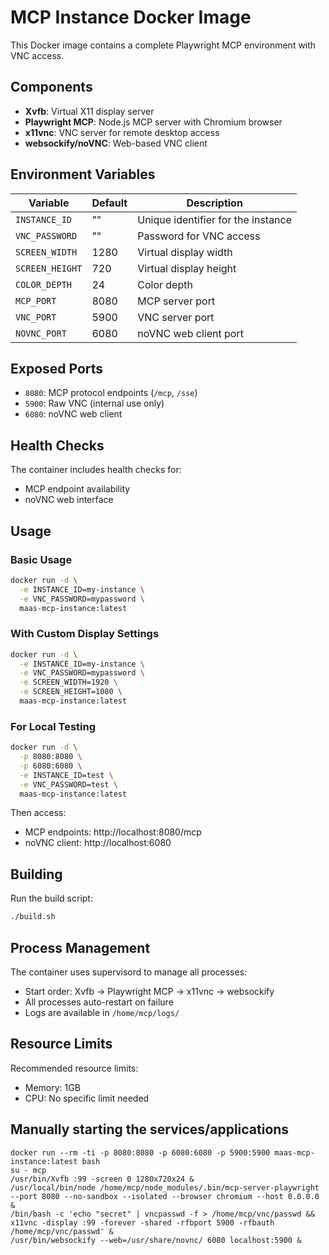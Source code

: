 # MCP Instance Docker Image

This Docker image contains a complete Playwright MCP environment with VNC access.

## Components

- **Xvfb**: Virtual X11 display server
- **Playwright MCP**: Node.js MCP server with Chromium browser
- **x11vnc**: VNC server for remote desktop access
- **websockify/noVNC**: Web-based VNC client

## Environment Variables

| Variable | Default | Description |
|----------|---------|-------------|
| `INSTANCE_ID` | "" | Unique identifier for the instance |
| `VNC_PASSWORD` | "" | Password for VNC access |
| `SCREEN_WIDTH` | 1280 | Virtual display width |
| `SCREEN_HEIGHT` | 720 | Virtual display height |
| `COLOR_DEPTH` | 24 | Color depth |
| `MCP_PORT` | 8080 | MCP server port |
| `VNC_PORT` | 5900 | VNC server port |
| `NOVNC_PORT` | 6080 | noVNC web client port |

## Exposed Ports

- `8080`: MCP protocol endpoints (`/mcp`, `/sse`)
- `5900`: Raw VNC (internal use only)
- `6080`: noVNC web client

## Health Checks

The container includes health checks for:
- MCP endpoint availability
- noVNC web interface

## Usage

### Basic Usage
```bash
docker run -d \
  -e INSTANCE_ID=my-instance \
  -e VNC_PASSWORD=mypassword \
  maas-mcp-instance:latest
```

### With Custom Display Settings
```bash
docker run -d \
  -e INSTANCE_ID=my-instance \
  -e VNC_PASSWORD=mypassword \
  -e SCREEN_WIDTH=1920 \
  -e SCREEN_HEIGHT=1080 \
  maas-mcp-instance:latest
```

### For Local Testing
```bash
docker run -d \
  -p 8080:8080 \
  -p 6080:6080 \
  -e INSTANCE_ID=test \
  -e VNC_PASSWORD=test \
  maas-mcp-instance:latest
```

Then access:
- MCP endpoints: http://localhost:8080/mcp
- noVNC client: http://localhost:6080

## Building

Run the build script:
```bash
./build.sh
```

## Process Management

The container uses supervisord to manage all processes:
- Start order: Xvfb → Playwright MCP → x11vnc → websockify
- All processes auto-restart on failure
- Logs are available in `/home/mcp/logs/`

## Resource Limits

Recommended resource limits:
- Memory: 1GB
- CPU: No specific limit needed

## Manually starting the services/applications

    docker run --rm -ti -p 8080:8080 -p 6080:6080 -p 5900:5900 maas-mcp-instance:latest bash
    su - mcp
    /usr/bin/Xvfb :99 -screen 0 1280x720x24 &
    /usr/local/bin/node /home/mcp/node_modules/.bin/mcp-server-playwright --port 8080 --no-sandbox --isolated --browser chromium --host 0.0.0.0 &
    /bin/bash -c 'echo "secret" | vncpasswd -f > /home/mcp/vnc/passwd && x11vnc -display :99 -forever -shared -rfbport 5900 -rfbauth /home/mcp/vnc/passwd' &
    /usr/bin/websockify --web=/usr/share/novnc/ 6080 localhost:5900 &
